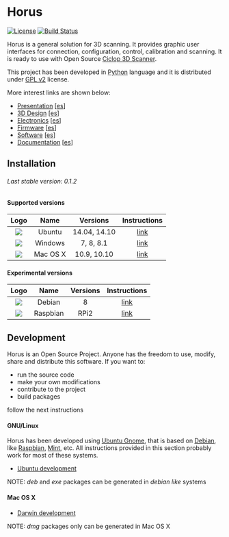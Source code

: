 # Horus

[![License](http://img.shields.io/:license-gpl-blue.svg?style=flat)](http://opensource.org/licenses/GPL-2.0) [![Build Status](https://travis-ci.org/bq/horus.svg)](https://travis-ci.org/bq/horus)

Horus is a general solution for 3D scanning. It provides graphic user interfaces for connection, configuration, control, calibration and scanning. It is ready to use with Open Source [Ciclop 3D Scanner](https://github.com/bq/ciclop).

This project has been developed in [Python](https://www.python.org/) language and it is distributed under [GPL v2](https://www.gnu.org/licenses/gpl-2.0.html) license.

More interest links are shown below:

* [Presentation](http://diwo.bq.com/en/presentacion-ciclop-horus/) [[es](http://diwo.bq.com/presentacion-ciclop-horus/)]
* [3D Design](http://diwo.bq.com/en/ciclop-released/) [[es](http://diwo.bq.com/ciclop-released/)]
* [Electronics](http://diwo.bq.com/en/zum-scan-released/) [[es](http://diwo.bq.com/zum-scan-released/)]
* [Firmware](http://diwo.bq.com/en/horus-fw-released/) [[es](http://diwo.bq.com/horus-fw-released/)]
* [Software](http://diwo.bq.com/en/horus-released/) [[es](http://diwo.bq.com/horus-released/)]
* [Documentation](http://diwo.bq.com/en/documentation-ciclop-and-horus/) [[es](http://diwo.bq.com/documentation-ciclop-and-horus/)]


## Installation

###### Last stable version: 0.1.2

#### Supported versions

| Logo              | Name     | Versions     | Instructions                        |
|:-----------------:|:--------:|:------------:|:-----------------------------------:|
| ![][ubuntu-logo]  | Ubuntu   | 14.04, 14.10 | [link](doc/installation/ubuntu.md)  |
| ![][windows-logo] | Windows  | 7, 8, 8.1    | [link](doc/installation/windows.md) |
| ![][macosx-logo]  | Mac OS X | 10.9, 10.10  | [link](doc/installation/macosx.md)  |

#### Experimental versions

| Logo               | Name      | Versions | Instructions                         |
|:------------------:|:---------:|:--------:|:------------------------------------:|
| ![][debian-logo]   | Debian    | 8        | [link](doc/installation/debian.md)   |
| ![][raspbian-logo] | Raspbian  | RPi2     | [link](doc/installation/raspbian.md) |


## Development

Horus is an Open Source Project. Anyone has the freedom to use, modify, share and distribute this software. If you want to:
* run the source code
* make your own modifications
* contribute to the project
* build packages

follow the next instructions

#### GNU/Linux

Horus has been developed using [Ubuntu Gnome](http://ubuntugnome.org/), that is based on [Debian](https://www.debian.org/), like [Raspbian](https://www.raspbian.org/), [Mint](http://linuxmint.com/), etc. All instructions provided in this section probably work for most of these systems.

* [Ubuntu development](doc/development/ubuntu.md)

NOTE: *deb* and *exe* packages can be generated in *debian like* systems

#### Mac OS X

* [Darwin development](doc/development/darwin.md)

NOTE: *dmg* packages only can be generated in Mac OS X


[ubuntu-logo]: doc/images/ubuntu.png
[windows-logo]: doc/images/windows.png
[macosx-logo]: doc/images/macosx.png
[debian-logo]: doc/images/debian.png
[raspbian-logo]: doc/images/raspbian.png